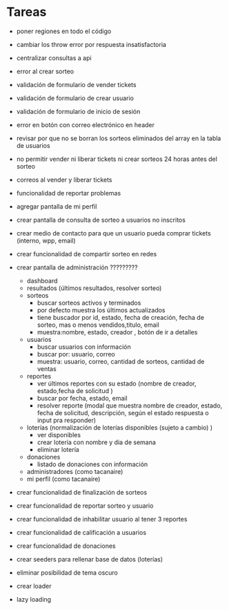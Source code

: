 # Tareas

- poner regiones en todo el código
- cambiar los throw error por respuesta insatisfactoria
- centralizar consultas a api
- error al crear sorteo
- validación de formulario de vender tickets
- validación de formulario de crear usuario
- validación de formulario de inicio de sesión
- error en botón con correo electrónico en header
- revisar por que no se borran los sorteos eliminados del array en la tabla de usuarios
- no permitir vender ni liberar tickets ni crear sorteos 24 horas antes del sorteo
- correos al vender y liberar tickets
- funcionalidad de reportar problemas
- agregar pantalla de mi perfil
- crear pantalla de consulta de sorteo a usuarios no inscritos
- crear medio de contacto para que un usuario pueda comprar tickets (interno, wpp, email)
- crear funcionalidad de compartir sorteo en redes

- crear pantalla de administración ?????????

  - dashboard
  - resultados (últimos resultados, resolver sorteo)
  - sorteos
    - buscar sorteos activos y terminados
    - por defecto muestra los últimos actualizados
    - tiene buscador por id, estado, fecha de creación, fecha de sorteo, mas o menos vendidos,titulo, email
    - muestra:nombre, estado, creador , botón de ir a detalles
  - usuarios
    - buscar usuarios con información
    - buscar por: usuario, correo
    - muestra: usuario, correo, cantidad de sorteos, cantidad de ventas
  - reportes
    - ver últimos reportes con su estado (nombre de creador, estado,fecha de solicitud )
    - buscar por fecha, estado, email
    - resolver reporte (modal que muestra nombre de creador, estado, fecha de solicitud, descripción, según el estado respuesta o input pra responder)
  - loterías (normalización de loterías disponibles (sujeto a cambio) )
    - ver disponibles
    - crear lotería con nombre y dia de semana
    - eliminar lotería
  - donaciones
    - listado de donaciones con información
  - administradores (como tacanaire)
  - mi perfil (como tacanaire)

- crear funcionalidad de finalización de sorteos
- crear funcionalidad de reportar sorteo y usuario
- crear funcionalidad de inhabilitar usuario al tener 3 reportes
- crear funcionalidad de calificación a usuarios
- crear funcionalidad de donaciones
- crear seeders para rellenar base de datos (loterías)
- eliminar posibilidad de tema oscuro
- crear loader
- lazy loading
